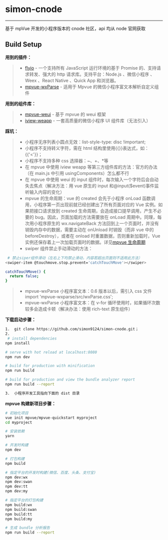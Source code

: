 # simon-cnode

---

基于 mpVue 开发的小程序版本的 cnode 社区，api 均从 node 官网获取

## Build Setup

**用到的插件：**

> - [flyio](https://github.com/wendux/fly/blob/master/README-CH.md) - 一个支持所有 JavaScript 运行环境的基于 Promise 的、支持请求转发、强大的 http 请求库。支持平台：Node.js 、微信小程序 、Weex 、React Native 、Quick App 和浏览器。
> - [mpvue-wxParse](https://github.com/F-loat/mpvue-wxParse) - 适用于 Mpvue 的微信小程序富文本解析自定义组件

**用到的组件库：**

> - [mpvue-weui](https://github.com/MPComponent/mpvue-weui) - 基于 mpvue 的 weui 框架
> - [iview-weapp](https://github.com/TalkingData/iview-weapp) - 一套高质量的微信小程序 UI 组件库（无法引入）

**踩坑：**

> - 小程序无序列表小圆点无效：list-style-type: disc !important;
> - 小程序不支持转义字符，需在 html 结构里使用{{}}表达式，如：{{'<'}}；
> - 小程序不支持多种 css 选择器：~、+、\*等
> - 在 mpvue 中使用 iview weapp 等第三方组件库的方法：官方的办法（在 main.js 中引用 usingComponents）怎么都不行
> - 在 mpvue 中使用 weui 的 input 组件时，每次输入一个字符后会自动失去焦点（解决方法：用 vue 原生的 input 和@input(\$event)事件监听输入内容的变化）
> - mpvue 的生命周期：vue 的 created 会先于小程序 onLoad 函数调用，小程序第一页出现前就已经创建出了所有页面对应的 Vue 实例。如果把接口请求放到 created 生命周期，会造成接口提早调用，产生不必要的 bug。因此，页面加载的方法需要放在 onLoad 周期中。同理，每次用小程序原生的 wx.navigateBack 方法回到上一个页面时，并没有销毁内存中的数据，需要主动在 onUnload 时销毁（而非 vue 中的 beforeDestroy），或者在 onload 时重置数据，否则重新加载时，Vue 实例还保存着上一次加载页面时的数据。详见[mpvue 生命周期](http://mpvue.com/mpvue/#实例生命周期)
> - swiper 组件禁止手动滑动的方法：

```bash
 # 禁止siper组件滑动（左右上下均禁止滑动，内容若超出页面则不适用此方法）
<swiper-item @touchmove.stop.prevent='catchTouchMove'></swiper>

catchTouchMove() {
  return false;
}
```

> - mpvue-wxParse 小程序富文本：0.6 版本以后，需引入 css 文件 import 'mpvue-wxparse/src/wxParse.css';
> - mpvue-wxParse 小程序富文本：在 v-for 循环使用时，如果循环次数较多会造成卡顿（解决办法：使用 rich-text 原生组件）

**下载启动步骤：**

```bash
1.  git clone https://github.com/simon9124/simon-cnode.git；
2.
 # install dependencies
npm install

# serve with hot reload at localhost:8080
npm run dev

# build for production with minification
npm run build

# build for production and view the bundle analyzer report
npm run build --report

3.  小程序开发工具指向下面的 dist 目录
```

**mpvue 构建新项目步骤：**

```bash
# 初始化项目
vue init mpvue/mpvue-quickstart myproject
cd myproject

# 安装依赖
yarn

# 开发时构建
npm dev

# 打包构建
npm build

# 指定平台的开发时构建(微信、百度、头条、支付宝)
npm dev:wx
npm dev:swan
npm dev:tt
npm dev:my

# 指定平台的打包构建
npm build:wx
npm build:swan
npm build:tt
npm build:my

# 生成 bundle 分析报告
npm run build --report
```

